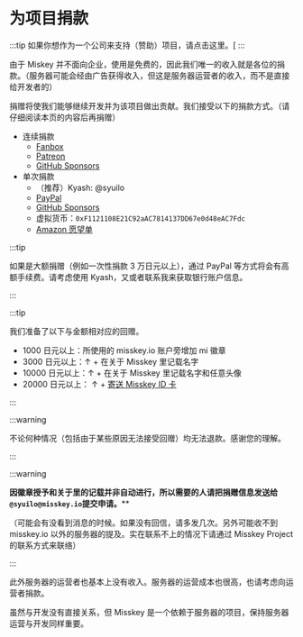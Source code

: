 # 为项目捐款

:::tip
如果你想作为一个公司来支持（赞助）项目，请点击这里。[
:::

由于 Miskey 并不面向企业，使用是免费的，因此我们唯一的收入就是各位的捐款。（服务器可能会经由广告获得收入，但这是服务器运营者的收入，而不是直接给开发者的）

捐赠将使我们能够继续开发并为该项目做出贡献。我们接受以下的捐款方式。（请仔细阅读本页的内容后再捐赠）

- 连续捐款
  - [Fanbox](https://syuilo.fanbox.cc/)
  - [Patreon](https://www.patreon.com/syuilo)
  - [GitHub Sponsors](https://github.com/sponsors/misskey-dev)
- 单次捐款
  - （推荐）Kyash: @syuilo
  - [PayPal](https://paypal.me/syuilo)
  - [GitHub Sponsors](https://github.com/sponsors/misskey-dev)
  - 虚拟货币：`0xF1121108E21C92aAC7814137DD67e0d48eAC7Fdc`
  - [Amazon 愿望单](https://www.amazon.jp/hz/wishlist/ls/4JG4P6XKX9KD?ref_=wl_share)

:::tip

如果是大额捐赠（例如一次性捐款 3 万日元以上），通过 PayPal 等方式将会有高额手续费。请考虑使用 Kyash，又或者联系我来获取银行账户信息。

:::

:::tip

我们准备了以下与金额相对应的回赠。

- 1000 日元以上：所使用的 misskey.io 账户旁增加 mi 徽章
- 3000 日元以上：↑ + 在关于 Misskey 里记载名字
- 10000 日元以上：↑ + 在关于 Misskey 里记载名字和任意头像
- 20000 日元以上： ↑ + [寄送 Misskey ID 卡](/docs/mi-card/)

:::

:::warning

不论何种情况（包括由于某些原因无法接受回赠）均无法退款。感谢您的理解。

:::

:::warning

**因徽章授予和关于里的记载并非自动进行，所以需要的人请把捐赠信息发送给`@syuilo@misskey.io`提交申请。**\*\*

（可能会有没看到消息的时候。如果没有回信，请多发几次。另外可能收不到 misskey.io 以外的服务器的提及。实在联系不上的情况下请通过 Misskey Project 的联系方式来联络）

:::

此外服务器的运营者也基本上没有收入。服务器的运营成本也很高，也请考虑向运营者捐款。

虽然与开发没有直接关系，但 Misskey 是一个依赖于服务器的项目，保持服务器运营与开发同样重要。
